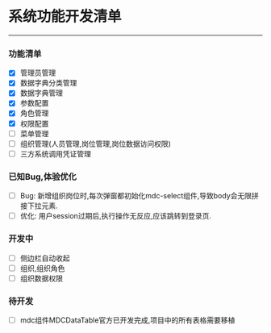 # 系统功能开发清单

---

### 功能清单
 - [x] 管理员管理
 - [x] 数据字典分类管理
 - [x] 数据字典管理
 - [x] 参数配置
 - [x] 角色管理
 - [x] 权限配置
 - [ ] 菜单管理
 - [ ] 组织管理(人员管理,岗位管理,岗位数据访问权限)
 - [ ] 三方系统调用凭证管理

### 已知Bug,体验优化
 - [ ] Bug: 新增组织岗位时,每次弹窗都初始化mdc-select组件,导致body会无限拼接下拉元素.
 - [ ] 优化: 用户session过期后,执行操作无反应,应该跳转到登录页.
 
### 开发中
 - [ ] 侧边栏自动收起
 - [ ] 组织,组织角色
 - [ ] 组织数据权限

### 待开发
 - [ ] mdc组件MDCDataTable官方已开发完成,项目中的所有表格需要移植
